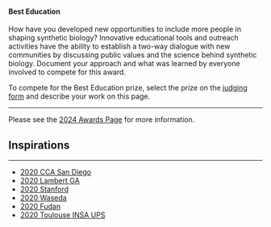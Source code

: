 #### Best Education

How have you developed new opportunities to include more people in shaping synthetic biology? Innovative educational
tools and outreach activities have the ability to establish a two-way dialogue with new communities by discussing public
values and the science behind synthetic biology. Document your approach and what was learned by everyone involved to
compete for this award.

To compete for the Best Education prize, select the prize on
the [judging form](https://competition.igem.org/deliverables/judging-form) and describe your work on this page.

------------------------------------------------------------------------

Please see the [2024 Awards Page](https://competition.igem.org/judging/awards) for more information.

## Inspirations

---

- [2020 CCA San Diego](https://2020.igem.org/Team:CCA_San_Diego/Education)
- [2020 Lambert GA](https://2020.igem.org/Team:Lambert_GA/Education)
- [2020 Stanford](https://2020.igem.org/Team:Stanford/Education)
- [2020 Waseda](https://2020.igem.org/Team:Waseda/Education)
- [2020 Fudan](https://2020.igem.org/Team:Fudan/Education)
- [2020 Toulouse INSA UPS](https://2020.igem.org/Team:Toulouse_INSA-UPS/Education)

